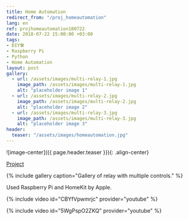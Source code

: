 ```yaml
---
title: Home Automation
redirect_from: "/proj_homeautomation"
lang: en
ref: projhomeautomation180722
date: 2018-07-22 15:00:00 +03:00
tags:
- DIY🛠
- Raspberry Pi
- Python
- Home Automation
layout: post
gallery:
  - url: /assets/images/multi-relay-1.jpg
    image_path: /assets/images/multi-relay-1.jpg
    alt: "placeholder image 1"
  - url: /assets/images/multi-relay-2.jpg
    image_path: /assets/images/multi-relay-2.jpg
    alt: "placeholder image 2"
  - url: /assets/images/multi-relay-3.jpg
    image_path: /assets/images/multi-relay-3.jpg
    alt: "placeholder image 3"
header:
  teaser: "/assets/images/homeautomation.jpg"
---
```


![image-center]({{ page.header.teaser }}){: .align-center}

[Project](https://github.com/akarazeevprojects/HomeAutomation)

{% include gallery caption="Gallery of relay with multiple controls." %}

Used Raspberry Pi and HomeKit by Apple.

{% include video id="CBYfVpwmrjc" provider="youtube" %}

{% include video id="5WgPspO2ZKQ" provider="youtube" %}
